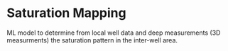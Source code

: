 # Saturation Mapping
ML model to determine from local well data and deep measurements (3D measurments) the saturation pattern in the inter-well area.
